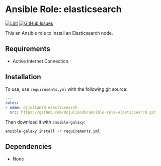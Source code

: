 # Ansible Role: elasticsearch

[![Lint](https://github.com/dcjulian29/ansible-role-elasticsearch/actions/workflows/lint.yml/badge.svg)](https://github.com/dcjulian29/ansible-role-elasticsearch/actions/workflows/lint.yml) [![GitHub Issues](https://img.shields.io/github/issues-raw/dcjulian29/ansible-role-elasticsearch.svg)](https://github.com/dcjulian29/ansible-role-elasticsearch/issues)

This an Ansible role to install an Elasticsearch node.

## Requirements

- Active Internet Connection.

## Installation

To use, use `requirements.yml` with the following git source:

```yaml
---
roles:
- name: dcjulian29.elasticsearch
  src: https://github.com/dcjulian29/ansible-role-elasticsearch.git
  ```

Then download it with `ansible-galaxy`:

```shell
ansible-galaxy install -r requirements.yml
```

## Dependencies

- None
